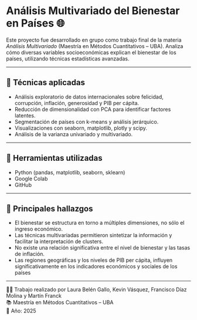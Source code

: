 # Análisis Multivariado del Bienestar en Países 🌐

Este proyecto fue desarrollado en grupo como trabajo final de la materia *Análisis Multivariado* (Maestría en Métodos Cuantitativos – UBA). Analiza cómo diversas variables socioeconómicas explican el bienestar de los países, utilizando técnicas estadísticas avanzadas.

---

## 🧪 Técnicas aplicadas

- Análisis exploratorio de datos internacionales sobre felicidad, corrupción, inflación, generosidad y PIB per cápita.
- Reducción de dimensionalidad con PCA para identificar factores latentes.
- Segmentación de países con k-means y análisis jerárquico.
- Visualizaciones con seaborn, matplotlib, plotly y scipy.
- Análisis de la varianza univariado y multivariado.

---

## 🧰 Herramientas utilizadas

- Python (pandas, matplotlib, seaborn, sklearn)
- Google Colab
- GitHub

---

## 📌 Principales hallazgos

- El bienestar se estructura en torno a múltiples dimensiones, no sólo el ingreso económico.
- Las técnicas multivariadas permitieron sintetizar la información y facilitar la interpretación de clusters.
- No existe una relación significativa entre el nivel de bienestar y las tasas de inflación.
- Las regiones geográficas y los niveles de PIB per cápita, influyen significativamente en los indicadores económicos y sociales de los países

---

👨‍🎓 Trabajo realizado por Laura Belén Gallo, Kevin Vásquez, Francisco Díaz Molina y Martín Franck  
📚 Maestría en Métodos Cuantitativos – UBA  
📅 Año: 2025
